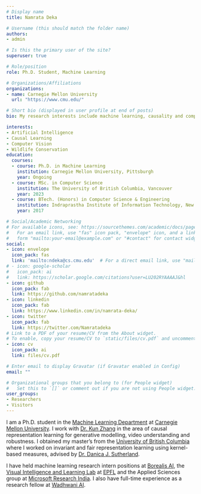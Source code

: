 ```yaml
---
# Display name
title: Namrata Deka

# Username (this should match the folder name)
authors:
- admin

# Is this the primary user of the site?
superuser: true

# Role/position
role: Ph.D. Student, Machine Learning

# Organizations/Affiliations
organizations:
- name: Carnegie Mellon University
  url: "https://www.cmu.edu/"

# Short bio (displayed in user profile at end of posts)
bio: My research interests include machine learning, causality and computer vision.

interests:
- Artificial Intelligence
- Causal Learning
- Computer Vision
- Wildlife Conservation
education:
  courses:
  - course: Ph.D. in Machine Learning
    institution: Carnegie Mellon University, Pittsburgh
    year: Ongoing
  - course: MSc. in Computer Science
    institution: The University of British Columbia, Vancouver
    year: 2023
  - course: BTech. (Honors) in Computer Science & Engineering
    institution: Indraprastha Institute of Information Technology, New Delhi
    year: 2017

# Social/Academic Networking
# For available icons, see: https://sourcethemes.com/academic/docs/page-builder/#icons
#   For an email link, use "fas" icon pack, "envelope" icon, and a link in the
#   form "mailto:your-email@example.com" or "#contact" for contact widget.
social:
- icon: envelope
  icon_pack: fas
  link: 'mailto:ndeka@cs.cmu.edu'  # For a direct email link, use "mailto:test@example.org".
# - icon: google-scholar
#   icon_pack: ai
#   link: https://scholar.google.com/citations?user=LU202RYAAAAJ&hl
- icon: github
  icon_pack: fab
  link: https://github.com/namratadeka
- icon: linkedin
  icon_pack: fab
  link: https://www.linkedin.com/in/namrata-deka/
- icon: twitter
  icon_pack: fab
  link: https://twitter.com/Namratadeka
# Link to a PDF of your resume/CV from the About widget.
# To enable, copy your resume/CV to `static/files/cv.pdf` and uncomment the lines below.
- icon: cv
  icon_pack: ai
  link: files/cv.pdf

# Enter email to display Gravatar (if Gravatar enabled in Config)
email: ""

# Organizational groups that you belong to (for People widget)
#   Set this to `[]` or comment out if you are not using People widget.
user_groups:
- Researchers
- Visitors
---
```


I am a Ph.D. student in the [Machine Learning Department](https://www.ml.cmu.edu/) at [Carnegie Mellon University](https://www.cmu.edu/). I work with [Dr. Kun Zhang](https://www.andrew.cmu.edu/user/kunz1/) in the area of causal representation learning for generative modelling, video understanding and robustness. I obtained my master’s from the [University of British Columbia](https://www.ubc.ca/) where I worked on invariant and fair representation learning using kernel-based measures, advised by [Dr. Danica J. Sutherland](https://djsutherland.ml/).

I have held machine learning research intern positions at [Borealis AI](https://www.borealisai.com/), the [Visual Intelligence and Learning Lab](https://vilab.epfl.ch/) at [EPFL](https://www.epfl.ch/en/) and the Applied Sciences group at [Microsoft Research India](https://www.microsoft.com/en-us/research/lab/microsoft-research-india/). I also have full-time experience as a research fellow at [Wadhwani AI](https://www.wadhwaniai.org/).
 <!-- where I was involved in the development of an AI-powered visual screening tool to detect low birth-weight (<2.5kg) babies in rural India where primary healthcare is inadequate. -->
